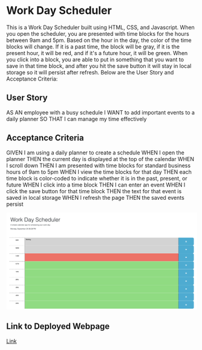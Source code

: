 # Work Day Scheduler
This is a Work Day Scheduler built using HTML, CSS, and Javascript. When you open the scheduler, you are presented with time blocks for the hours between 9am and 5pm. Based on the hour in the day, the color of the time blocks will change. If it is a past time, the block will be gray, if it is the present hour, it will be red, and if it's a future hour, it will be green. When you click into a block, you are able to put in something that you want to save in that time block, and after you hit the save button it will stay in local storage so it will persist after refresh. Below are the User Story and Acceptance Criteria:

## User Story
AS AN employee with a busy schedule
I WANT to add important events to a daily planner
SO THAT I can manage my time effectively

## Acceptance Criteria
GIVEN I am using a daily planner to create a schedule
WHEN I open the planner
THEN the current day is displayed at the top of the calendar
WHEN I scroll down
THEN I am presented with time blocks for standard business hours of 9am to 5pm
WHEN I view the time blocks for that day
THEN each time block is color-coded to indicate whether it is in the past, present, or future
WHEN I click into a time block
THEN I can enter an event
WHEN I click the save button for that time block
THEN the text for that event is saved in local storage
WHEN I refresh the page
THEN the saved events persist

![screenshot of deployed portfolio start screen](/assets/images/screenshot.png)

## Link to Deployed Webpage
<a href="https://ryanharrishtx.github.io/work-day-scheduler">Link</a>